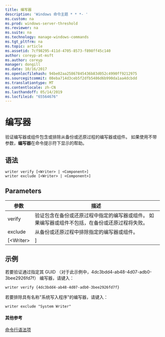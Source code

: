 ```yaml
---
title: 编写器
description: 'Windows 命令主题 * * *- '
ms.custom: na
ms.prod: windows-server-threshold
ms.reviewer: na
ms.suite: na
ms.technology: manage-windows-commands
ms.tgt_pltfrm: na
ms.topic: article
ms.assetid: 7cf98295-411d-4705-8573-f898ff45c140
author: coreyp-at-msft
ms.author: coreyp
manager: dongill
ms.date: 10/16/2017
ms.openlocfilehash: 94be02aa25867845436b83d052c4990ff9212975
ms.sourcegitcommit: 08eba714d3ceb5f2dfb5486d6b990da1aa4dcbdd
ms.translationtype: MT
ms.contentlocale: zh-CN
ms.lasthandoff: 05/14/2019
ms.locfileid: "65564676"
---
```

# <a name="writer"></a>编写器



验证编写器或组件包含或排除从备份或还原过程的编写器或组件。 如果使用不带参数，**编写器**在命令提示符下显示的帮助。

## <a name="syntax"></a>语法

```
writer verify [<Writer> | <Component>]
writer exclude [<Writer> | <Component>]
```

## <a name="parameters"></a>Parameters

|参数|描述|
|---------|-----------|
|verify|验证包含在备份或还原过程中指定的编写器或组件。 如果编写器或组件不包括，在备份或还原过程将失败。|
|exclude|从备份或还原过程中排除指定的编写器或组件。|
|[\<Writer> | <Component>]|指定要验证或排除的编写器或组件。 编写器指定的编写器 GUID 或通过编写器名称，例如"系统编写器。"|

## <a name="BKMK_examples"></a>示例

若要验证通过指定其 GUID （对于此示例中，4dc3bdd4-ab48-4d07-adb0-3bee2926fd7f） 编写器，请键入：
```
writer verify {4dc3bdd4-ab48-4d07-adb0-3bee2926fd7f}
```
若要排除具有名称"系统写入程序"的编写器，请键入：
```
writer exclude "System Writer"
```

#### <a name="additional-references"></a>其他参考

[命令行语法项](command-line-syntax-key.md)